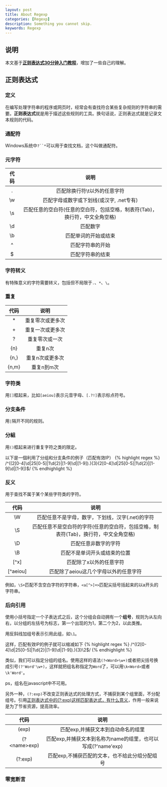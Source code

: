 ```yaml
---
layout: post
title: About Regexp
categories: [Regexp]
description: Something you cannot skip.
keywords: Regexp
---
```

## 说明

本文基于[**正则表达式30分钟入门教程**](http://deerchao.net/tutorials/regex/regex.htm)，增加了一些自己的理解。

## 正则表达式

### 定义

在编写处理字符串的程序或网页时，经常会有查找符合某些复杂规则的字符串的需要。**正则表达式**就是用于描述这些规则的工具。换句话说，正则表达式就是记录文本规则的代码。

### 通配符

Windows系统中`?``*`可以用于查找文档，这个叫做通配符。

### 元字符

| 代码        | 说明           |
|:-------------:|:-------------:|
| .      | 匹配除换行符\t以外的任意字符 |
| \w     | 匹配字母或数字或下划线(或汉字, .net专有)      |
| \s     | 匹配任意的空白符(任意的空白符，包括空格，制表符(Tab)，换行符，中文全角空格)     |
| \d     | 匹配数字|
| \b     | 匹配单词的开始或结束      |
| ^      | 匹配字符串的开始      |
| $      | 匹配字符串的结束      |

### 字符转义

有特殊意义的字符需要转义，包括但不局限于`.`、`*`、`\`。

### 重复

|代码|说明|
|:---:|:---:|
|*|重复零次或更多次|
|+|重复一次或更多次|
|?|重复零次或一次|
|{n}|重复n次|
|{n,}|重复n次或更多次|
|{n,m}|重复n到m次|

### 字符类

用`[]`框起来，比如`[aeiou]`表示元音字母、`[.?!]`表示标点符号。

### 分支条件

用`|`隔开不同的规则。

### 分組

用`()`框起来进行重复字符之类的限定。

以下是一個利用了分组和分支条件的例子（匹配有效IP）
{% highlight regex %}
/^((2[0-4]\d|25[0-5]|1\d{2}|[1-9]\d|[1-9])\.){3}(2[0-4]\d|25[0-5]|1\d{2}|[1-9]\d|[1-9])$/
{% endhighlight %}

### 反义

用于查找不属于某个某些字符类的字符。

|代码|说明|
|:---:|:---:|
|\W|匹配任意不是字母，数字，下划线，汉字(.net)的字符|
|\S|匹配任意不是空白符的字符(任意的空白符，包括空格，制表符(Tab)，换行符，中文全角空格)|
|\D|匹配任意非数字的字符|
|\B|匹配不是单词开头或结束的位置|
|[^x]|匹配除了x以外的任意字符|
|[^aeiou]|匹配除了aeiou这几个字母以外的任意字符|

例如，`\S+`匹配不含空白字符的字符串，`<a[^>]+>`匹配尖括号括起来的以a开头的字符串。

### 后向引用

使用小括号指定一个子表达式之后，这个分组会自动拥有一个**组号**，规则为从左向右，以分组的左括号为标志，第一个出现的为1，第二个为2，以此类推。

用反斜线加组号表示引用此组，如`\1`。

这样，匹配有效IP的例子就可以缩减如下
{% highlight regex %}
/^((2[0-4]\d|25[0-5]|1\d{2}|[1-9]\d|[1-9])\.){3}\2$/
{% endhighlight %}

类似，我们可以指定分组的组名。使用这样的语法`(?<Word>\w+)`或者把尖括号换成引号`(?'Word'\w+)`，这样就把组名称指定为`Word`了，可以用`\k<Word>`或者`\k'Word'`。

ps，组名在javascript中不可用。

另外一种，`(?:exp)`不改变正则表达式的处理方式，不捕获到某个组里面，不分配组号。引用[正则表达式中的(?:exp)这样匹配表达式，有什么意义](http://blog.csdn.net/jacketinsysu/article/details/38639701)，作用一般来说是为了节省资源，提高效率。

|代码|说明|
|:--------:|:---:|
|(exp)|匹配exp,并捕获文本到自动命名的组里|
|(?\<name\>exp)|匹配exp,并捕获文本到名称为name的组里，也可以写成(?'name'exp)|
|(?:exp)|匹配exp,不捕获匹配的文本，也不给此分组分配组号|

### 零宽断言

